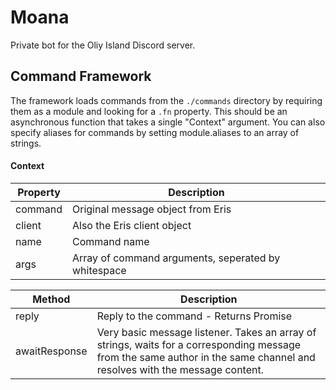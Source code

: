 # Moana
Private bot for the Oliy Island Discord server.

## Command Framework

The framework loads commands from the ``./commands`` directory by requiring them as a module and looking for a ``.fn`` property.
This should be an asynchronous function that takes a single "Context" argument.
You can also specify aliases for commands by setting module.aliases to an array of strings.
#### Context
| Property | Description |
| - | - |
| command | Original message object from Eris |
| client | Also the Eris client object |
| name | Command name |
| args | Array of command arguments, seperated by whitespace |

| Method | Description |
| - | - |
| reply | Reply to the command - Returns Promise |
| awaitResponse | Very basic message listener. Takes an array of strings, waits for a corresponding message from the same author in the same channel and resolves with the message content. |
